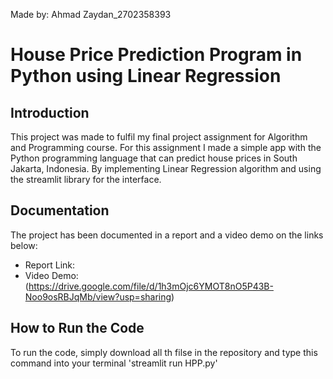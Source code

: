 Made by: Ahmad Zaydan_2702358393

# House Price Prediction Program in Python using Linear Regression

## Introduction
This project was made to fulfil my final project assignment for Algorithm and Programming course. For this assignment I made a simple app with the Python programming language that can predict house prices in South Jakarta, Indonesia. By implementing Linear Regression algorithm and using the streamlit library for the interface.

## Documentation
The project has been documented in a report and a video demo on the links below:

* Report Link:
* Video Demo: (https://drive.google.com/file/d/1h3mOjc6YMOT8nO5P43B-Noo9osRBJqMb/view?usp=sharing)

## How to Run the Code
To run the code, simply download all th filse in the repository and type this command into your terminal
'streamlit run HPP.py'

##

